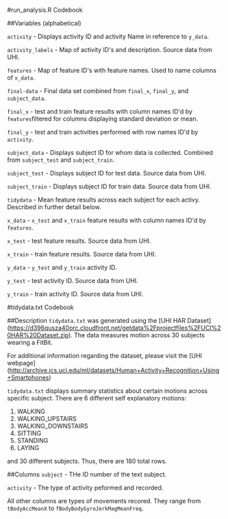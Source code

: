 #run_analysis.R Codebook

##Variables (alphabetical)

`activity` - Displays activity ID and activity Name in reference to `y_data`.

`activity_labels` - Map of activity ID's and description.  Source data from UHI.

`features` - Map of feature ID's with feature names. Used to name columns of `x_data`.

`final-data` - Final data set combined from `final_x`, `final_y`, and `subject_data`.

`final_x` - test and train feature results with column names ID'd by `features`filtered for columns displaying standard deviation or mean.

`final_y` - test and train activities performed with row names ID'd by `activity`.

`subject_data`  - Displays subject ID for whom data is collected. Combined from `subject_test` and `subject_train`.

`subject_test` - Displays subject ID for test data. Source data from UHI.

`subject_train` - Displays subject ID for train data. Source data from UHI.

`tidydata` - Mean feature results across each subject for each activy. Described in further detail below.

`x_data` - `x_test` and `x_train` feature results with column names ID'd by `features`.

`x_test` - test feature results. Source data from UHI.

`x_train` - train feature results. Source data from UHI.

`y_data` - `y_test` and `y_train` activity ID.

`y_test` - test activity ID. Source data from UHI.

`y_train` - train activity ID. Source data from UHI.




#tidydata.txt Codebook


##Description
`tidydata.txt` was generated using the [UHI HAR Dataset] (https://d396qusza40orc.cloudfront.net/getdata%2Fprojectfiles%2FUCI%20HAR%20Dataset.zip). The data measures motion across 30 subjects wearing a FitBit.

For additional information regarding the dataset, please visit the [UHI webpage] (http://archive.ics.uci.edu/ml/datasets/Human+Activity+Recognition+Using+Smartphones)

`tidydata.txt` displays summary statistics about certain motions across specific subject. There are 6 different self explanatory motions:

1. WALKING
2. WALKING_UPSTAIRS
3. WALKING_DOWNSTAIRS
4. SITTING
5. STANDING
6. LAYING

and 30 different subjects. Thus, there are 180 total rows. 

##Columns
`subject` - THe ID number of the text subject. 

`activity` - The type of activity peformed and recorded.

All other columns are types of movements recored. They range from `tBodyAccMeanX` to `fBodyBodyGyroJerkMagMeanFreq`.
